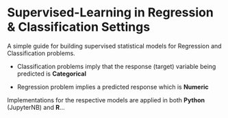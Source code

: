 # Supervised-Learning in Regression & Classification Settings
A simple guide for building supervised statistical models for Regression and Classification problems.

* Classification problems imply that the response (target) variable being predicted is **Categorical**

* Regression problem implies a predicted response which is **Numeric**

Implementations for the respective models are applied in both **Python** (JupyterNB) and **R**...


